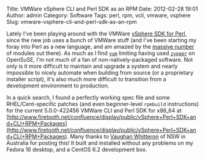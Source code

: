 Title: VMWare vSphere CLI and Perl SDK as an RPM
Date: 2012-02-28 19:01
Author: admin
Category: Software
Tags: perl, rpm, vcli, vmware, vsphere
Slug: vmware-vsphere-cli-and-perl-sdk-as-an-rpm

Lately I've been playing around with the VMWare [vSphere SDK for
Perl](http://www.vmware.com/support/developer/viperltoolkit/), since the
new job uses a bunch of VMWare stuff (and I've been starting my foray
into Perl as a new language, and am amazed by the [massive
number](http://www.cpan.org/) of modules out there). As much as I find
[`yum`](http://yum.baseurl.org/) limiting having used
[`zypper`](http://en.opensuse.org/Portal:Zypper) on OpenSuSE, I'm not
much of a fan of non-natively-packaged software. Not only is it more
difficult to maintain and upgrade a system and nearly impossible to
nicely automate when building from source (or a proprietary installer
script), it's also much more difficult to transition from a development
environment to production.

In a quick search, I found a perfectly working spec file and some
RHEL/Cent-specific patches (and even beginner-level `rpmbuild`
instructions) for the current 5.0.0-422456 VMWare CLI and Perl SDK for
x86\_64 at
[http://www.firetooth.net/confluence/display/public/vSphere+Perl+SDK+and+CLI+RPM+Packages](http://www.firetooth.net/confluence/display/public/vSphere+Perl+SDK+and+CLI+RPM+Packages).
Many thanks to [Vaughan
Whitteron](http://www.linkedin.com/in/vwhitteron) of NSW in Australia
for posting this! It built and installed without any problems on my
Fedora 16 desktop, and a CentOS 6.2 development box.
